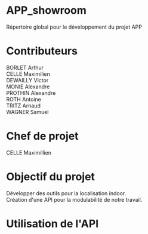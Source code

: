 # APP_showroom
Répertoire global pour le développement du projet APP

# Contributeurs
BORLET Arthur<br>
CELLE Maximilien<br>
DEWAILLY Victor<br>
MONIE Alexandre<br>
PROTHIN Alexandre<br>
ROTH Antoine<br>
TRITZ Arnaud<br>
WAGNER Samuel<br>

# Chef de projet
CELLE Maximillien

# Objectif du projet
Développer des outils pour la localisation indoor.<br>
Création d'une API pour la modulabilité de notre travail.

# Utilisation de l'API
